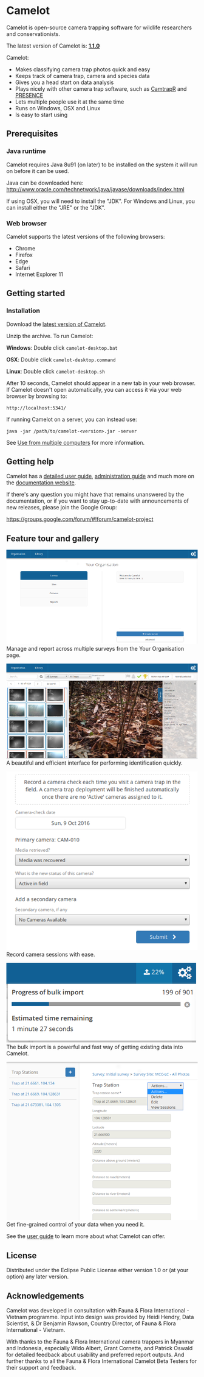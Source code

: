 # Camelot

Camelot is open-source camera trapping software for wildlife researchers and conservationists.

The latest version of Camelot is: **[1.1.0](http://camelot.bitpattern.com.au/release/camelot-1.1.0.zip)**

Camelot:

* Makes classifying camera trap photos quick and easy
* Keeps track of camera trap, camera and species data
* Gives you a head start on data analysis
* Plays nicely with other camera trap software, such as [CamtrapR](https://cran.r-project.org/web/packages/camtrapR/index.html) and [PRESENCE](http://www.mbr-pwrc.usgs.gov/software/doc/presence/presence.html)
* Lets multiple people use it at the same time
* Runs on Windows, OSX and Linux
* Is easy to start using

## Prerequisites

### Java runtime

Camelot requires Java 8u91 (on later) to be installed on the system it will run on before it can be used.

Java can be downloaded here: http://www.oracle.com/technetwork/java/javase/downloads/index.html

If using OSX, you will need to install the "JDK".  For Windows and Linux, you can install either the "JRE" or the "JDK".

### Web browser

Camelot supports the latest versions of the following browsers:

* Chrome
* Firefox
* Edge
* Safari
* Internet Explorer 11

## Getting started

### Installation

Download the [latest version of Camelot](http://camelot.bitpattern.com.au/release/camelot-1.1.0.zip).

Unzip the archive.  To run Camelot:

**Windows**: Double click `camelot-desktop.bat`

**OSX**: Double click `camelot-desktop.command`

**Linux**: Double click `camelot-desktop.sh`

After 10 seconds, Camelot should appear in a new tab in your web browser.  If Camelot doesn't open automatically, you can access it via your web browser by browsing to:

```
http://localhost:5341/
```

If running Camelot on a server, you can instead use:

```
java -jar /path/to/camelot-<version>.jar -server
```

See [Use from multiple computers](#use-from-multiple-computers) for more information.

## Getting help

Camelot has a [detailed user guide](http://camelot-project.readthedocs.io/en/latest/userguide.html), [administration guide](http://camelot-project.readthedocs.io/en/latest/userguide.html) and much more on the [documentation website](http://camelot-project.readthedocs.io/en/latest).

If there's any question you might have that remains unanswered by the documentation, or if you want to stay up-to-date with announcements of new releases, please join the Google Group:

https://groups.google.com/forum/#!forum/camelot-project

## Feature tour and gallery

![](doc/screenshot/your-organisation.png)
Manage and report across multiple surveys from the Your Organisation page.

![](doc/screenshot/library.png)
A beautiful and efficient interface for performing identification quickly.

![](doc/screenshot/camera-check-add.png)
Record camera sessions with ease.

![](doc/screenshot/bulk-import-status.png)
The bulk import is a powerful and fast way of getting existing data into Camelot.

![](doc/screenshot/advanced-menu.png)
Get fine-grained control of your data when you need it.

See the [user guide](http://camelot-project.readthedocs.io/en/latest/userguide.html) to learn more about what Camelot can offer.

## License

Distributed under the Eclipse Public License either version 1.0 or (at
your option) any later version.

## Acknowledgements
Camelot was developed in consultation with Fauna & Flora International - Vietnam programme.  Input into design was provided by Heidi Hendry, Data Scientist, & Dr Benjamin Rawson, Country Director, of Fauna & Flora International - Vietnam.

With thanks to the Fauna & Flora International camera trappers in Myanmar and Indonesia, especially Wido Albert, Grant Cornette, and Patrick Oswald for detailed feedback about usability and preferred report outputs.  And further thanks to all the Fauna & Flora International Camelot Beta Testers for their support and feedback.
